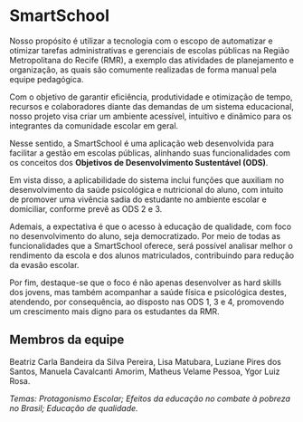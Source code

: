 # SmartSchool

Nosso propósito é utilizar a tecnologia com o escopo de automatizar e otimizar tarefas administrativas e gerenciais de escolas públicas na Região Metropolitana do Recife (RMR), a exemplo das atividades de planejamento e organização, as quais são comumente realizadas de forma manual pela equipe pedagógica.

Com o objetivo de garantir eficiência, produtividade e otimização de tempo, recursos e colaboradores diante das demandas de um sistema educacional, nosso projeto visa criar um ambiente acessível, intuitivo e dinâmico para os integrantes da comunidade escolar em geral.

Nesse sentido, a SmartSchool é uma aplicação web desenvolvida para facilitar a gestão em escolas públicas, alinhando suas funcionalidades com os conceitos dos **Objetivos de Desenvolvimento Sustentável (ODS)**.

Em vista disso, a aplicabilidade do sistema inclui funções que auxiliam no desenvolvimento da saúde psicológica e nutricional do aluno, com intuito de promover uma vivência sadia do estudante no ambiente escolar e domiciliar, conforme prevê as ODS 2 e 3.

Ademais, a expectativa é que o acesso à educação de qualidade, com foco no desenvolvimento do aluno, seja democratizado. Por meio de todas as funcionalidades que a SmartSchool oferece, será possível analisar melhor o rendimento da escola e dos alunos matriculados, contribuindo para redução da evasão escolar.

Por fim, destaque-se que o foco é não apenas desenvolver as hard skills dos jovens, mas também acompanhar a saúde física e psicológica destes, atendendo, por consequência, ao disposto nas ODS 1, 3 e 4, promovendo um crescimento mais digno para os estudantes da RMR.


## Membros da equipe
Beatriz Carla Bandeira da Silva Pereira,
Lisa Matubara,
Luziane Pires dos Santos,
Manuela Cavalcanti Amorim,
Matheus Velame Pessoa,
Ygor Luiz Rosa.


*Temas: Protagonismo Escolar; Efeitos da educação no combate à pobreza no Brasil; Educação de qualidade.*

